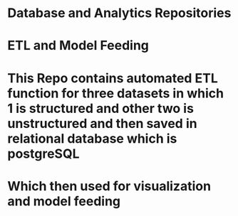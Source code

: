 # Database and Analytics Repositories
# ETL and Model Feeding


# This Repo contains automated ETL function for three datasets in which 1 is structured and other two is unstructured and then saved in relational database which is postgreSQL
# Which then used for visualization and model feeding


